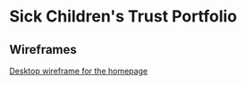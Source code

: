 # Sick Children's Trust Portfolio

## Wireframes
    


[Desktop wireframe for the homepage](./assets/wireframes/homepage-sick-children.png)




    